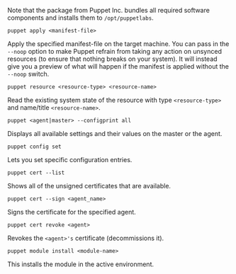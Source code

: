 Note that the package from Puppet Inc. bundles all required software components and installs them to `/opt/puppetlabs`.

```
puppet apply <manifest-file>
```

Apply the specified manifest-file on the target machine. You can pass in the `--noop` option to make Puppet refrain from taking any action on unsynced resources (to ensure that nothing breaks on your system). It will instead give you a preview of what will happen if the manifest is applied without the `--noop` switch.

```
puppet resource <resource-type> <resource-name>
```

Read the existing system state of the resource with type `<resource-type>` and name/title `<resource-name>`.

```
puppet <agent|master> --configprint all
```

Displays all available settings and their values on the master or the agent.

```
puppet config set
```

Lets you set specific configuration entries.

```
puppet cert --list
```

Shows all of the unsigned certificates that are available.

```
puppet cert --sign <agent_name>
```

Signs the certificate for the specified agent.

```
puppet cert revoke <agent>
```

Revokes the `<agent>'s` certificate (decommissions it).

```
puppet module install <module-name>
```

This installs the module in the active environment.
